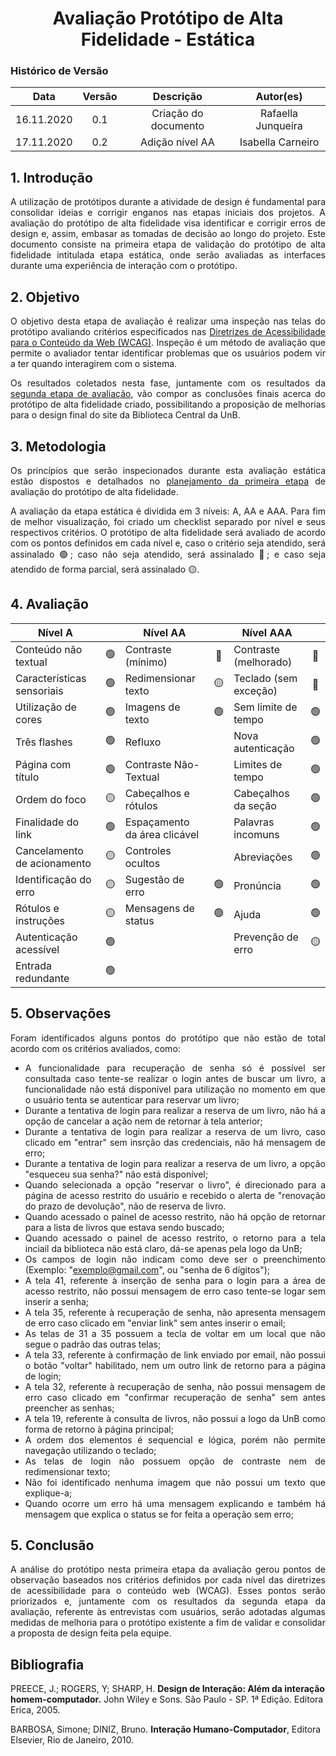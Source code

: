 # <center>Avaliação Protótipo de Alta Fidelidade - Estática

### Histórico de Versão
| Data       | Versão | Descrição                       | Autor(es)          |
|:----------:|:------:|:-------------------------------:|:------------------:|
| 16.11.2020 | 0.1    | Criação do documento            | Rafaella Junqueira |
| 17.11.2020 | 0.2    |Adição nível AA            | Isabella Carneiro |

<div align="justify">

## 1. Introdução
A utilização de protótipos durante a atividade de design é fundamental para consolidar ideias e corrigir enganos nas etapas iniciais dos projetos. A avaliação do protótipo de alta fidelidade visa identificar e corrigir erros de design e, assim, embasar as tomadas de decisão ao longo do projeto. Este documento consiste na primeira etapa de validação do protótipo de alta fidelidade intitulada etapa estática, onde serão avaliadas as interfaces durante uma experiência de interação com o protótipo.

## 2. Objetivo
O objetivo desta etapa de avaliação é realizar uma inspeção nas telas do protótipo avaliando critérios especificados nas [Diretrizes de Acessibilidade para o Conteúdo da Web (WCAG)](https://guia-wcag.com/). Inspeção é um método de avaliação que permite o avaliador tentar identificar problemas que os usuários podem vir a ter quando interagirem com o sistema. 

Os resultados coletados nesta fase, juntamente com os resultados da [segunda etapa de avaliação](), vão compor as conclusões finais acerca do protótipo de alta fidelidade criado, possibilitando a proposição de melhorias para o design final do site da Biblioteca Central da UnB. 

## 3. Metodologia
Os princípios que serão inspecionados durante esta avaliação estática estão dispostos e detalhados no [planejamento da primeira etapa](/pages/ponto_de_controle_6/plan_aval_prototipo_alta_fidelidade.md) de avaliação do protótipo de alta fidelidade. 

A avaliação da etapa estática é dividida em 3 níveis: A, AA e AAA. Para fim de melhor visualização, foi criado um checklist separado por nível e seus respectivos critérios. O protótipo de alta fidelidade será avaliado de acordo com os pontos definidos em cada nível e, caso o critério seja atendido, será assinalado 🟢; caso não seja atendido, será assinalado 🔴; e caso seja atendido de forma parcial, será assinalado 🟡.

## 4. Avaliação

| <center>Nível A             |   |<center> Nível AA              |   | <center>Nível AAA      |   |
|:----------------------------|:-:|:------------------------------|:-:|:-----------------------|:-:|
| Conteúdo não textual        | 🟢 | Contraste (mínimo)           | 🔴 | Contraste (melhorado) | 🔴 |
| Características sensoriais  | 🟢 | Redimensionar texto          | 🟡 | Teclado (sem exceção) | 🔴 |
| Utilização de cores         | 🟢 | Imagens de texto             | 🟢 | Sem limite de tempo   | 🟢 |
| Três flashes                | 🟢 | Refluxo                      |  | Nova autenticação     | 🟢 |
| Página com título           | 🟢 | Contraste Não-Textual        |  | Limites de tempo      | 🟢 |
| Ordem do foco               | 🟡 | Cabeçalhos e rótulos         |  | Cabeçalhos da seção   | 🟢 |
| Finalidade do link          | 🟢 | Espaçamento da área clicável |  | Palavras incomuns     | 🟢 |
| Cancelamento de acionamento | 🟡 | Controles ocultos            |  | Abreviações           | 🟢 |
| Identificação do erro       | 🟡 | Sugestão de erro             | 🟢 | Pronúncia             | 🟢 |
| Rótulos e instruções        | 🟡 | Mensagens de status          | 🟢 | Ajuda                 | 🟢 |
| Autenticação acessível      | 🟢 |                              |  | Prevenção de erro     | 🟡 |
| Entrada redundante          | 🟢 |                              |  |                       |  |

## 5. Observações
Foram identificados alguns pontos do protótipo que não estão de total acordo com os critérios avaliados, como:
* A funcionalidade para recuperação de senha só é possível ser consultada caso tente-se realizar o login antes de buscar um livro, a funcionalidade não está disponível para utilização no momento em que o usuário tenta se autenticar para reservar um livro; 
* Durante a tentativa de login para realizar a reserva de um livro, não há a opção de cancelar a ação nem de retornar à tela anterior;
* Durante a tentativa de login para realizar a reserva de um livro, caso clicado em "entrar" sem insrção das credenciais, não há mensagem de erro;
* Durante a tentativa de login para realizar a reserva de um livro, a opção "esqueceu sua senha?" não está disponível;
* Quando selecionada a opção "reservar o livro", é direcionado para a página de acesso restrito do usuário e recebido o alerta de "renovação do prazo de devolução", não de reserva de livro. 
* Quando acessado o painel de acesso restrito, não há opção de retornar para a lista de livros que estava sendo buscado;
* Quando acessado o painel de acesso restrito, o retorno para a tela inciail da biblioteca não está claro, dá-se apenas pela logo da UnB;
* Os campos de login não indicam como deve ser o preenchimento (Exemplo: "exemplo@gmail.com", ou "senha de 6 dígitos");
* A tela 41, referente à inserção de senha para o login para a área de acesso restrito, não possui mensagem de erro caso tente-se logar sem inserir a senha;
* A tela 35, referente à recuperação de senha, não apresenta mensagem de erro caso clicado em "enviar link" sem antes inserir o email;
* As telas de 31 a 35 possuem a tecla de voltar em um local que não segue o padrão das outras telas;
* A tela 33, referente à confirmação de link enviado por email, não possui o botão "voltar" habilitado, nem um outro link de retorno para a página de login;
* A tela 32, referente à recuperação de senha, não possui mensagem de erro caso clicado em "confirmar recuperação de senha" sem antes preencher as senhas;
* A tela 19, referente à consulta de livros, não possui a logo da UnB como forma de retorno à página principal; 
* A ordem dos elementos é sequencial e lógica, porém não permite navegação utilizando o teclado;
* As telas de login não possuem opção de contraste nem de redimensionar texto;
* Não foi identificado nenhuma imagem que não possui um texto que explique-a;
* Quando ocorre um erro há uma mensagem explicando e também há mensagem que explica o status se for feita a operação sem erro;



<!-- ### 4.2 Nível AA

| Tela| Contraste (mínimo) |Redimensionar texto | Imagens de texto | Refluxo | Contraste Não-Textual | Cabeçalhos e rótulos | Espaçamento da área clicável | Controles ocultos | Sugestão de erro | Mensagens de status |
:----:|:-:|:-:|:-:|:-:|:-:|:-:|:-:|:-:|:-:|:-:|
 **1**  | ✅ | ✅ | ✅ | ? | ? | ? | ? | ? | ✅ | ✅ |
 **2**  | ✅ | ✅ | ✅ |   |   |   |   |   | ✅ | ✅ |
 **3**  | ✅ | ✅ | ✅ |   |   |   |   |   | ✅ | ✅ |
 **4**  | ✅ | ✅ | ✅ |   |   |   |   |   | ✅ | ✅ |
 **5**  | ✅ | ✅ | ✅ |   |   |   |   |   | ✅ | ✅ |
 **6**  | ✅ | ✅ | ✅ |   |   |   |   |   | ✅ | ✅ |
 **7**  | ✅ | ✅ | ✅ |   |   |   |   |   | ✅ | ✅ |
 **8**  | ✅ | ✅ | ✅ |   |   |   |   |   | ✅ | ✅ |
 **9**  | ✅ | ✅ | ✅ |   |   |   |   |   | ✅ | ✅ |
 **10** | ✅ | ✅ | ✅ |   |   |   |   |   | ✅ | ✅ |
 **11** | ✅ | ✅ | ✅ |   |   |   |   |   | ✅ | ✅ |
 **12** | ✅ | ✅ | ✅ |   |   |   |   |   | ✅ | ✅ |
 **13** | ✅ | ✅ | ✅ |   |   |   |   |   | ✅ | ✅ |
 **14** | ✅ | ✅ | ✅ |   |   |   |   |   | ✅ | ✅ |
 **15** | ✅ | ✅ | ✅ |   |   |   |   |   | ✅ | ✅ |
 **16** | ✅ | ✅ | ✅ |   |   |   |   |   | ✅ | ✅ |
 **17** | ✅ | ✅ | ✅ |   |   |   |   |   | ✅ | ✅ |
 **18** | ✅ | ✅ | ✅ |   |   |   |   |   | ✅ | ✅ |
 **19** | ✅ | ✅ | ✅ |   |   |   |   |   | ✅ | ✅ |
 **20** | ❌ | ❌ | ✅ |   |   |   |   |   | ✅ | ✅ |
 **21** | ❌ | ❌ | ✅ |   |   |   |   |   | ✅ | ✅ |
 **22** | ❌ | ❌ | ✅ |   |   |   |   |   | ✅ | ✅ |
 **23** | ❌ | ❌ | ✅ |   |   |   |   |   | ✅ | ✅ |
 **24** | ✅ | ✅ | ✅ |   |   |   |   |   | ✅ | ✅ |
 **25** | ✅ | ✅ | ✅ |   |   |   |   |   | ✅ | ✅ |
 **26** | ✅ | ✅ | ✅ |   |   |   |   |   | ✅ | ✅ |
 **27** | ✅ | ✅ | ✅ |   |   |   |   |   | ✅ | ✅ |
 **28** | ✅ | ✅ | ✅ |   |   |   |   |   | ✅ | ✅ |
 **29** | ✅ | ✅ | ✅ |   |   |   |   |   | ✅ | ✅ |
 **30** | ❌ | ❌ | ✅ |   |   |   |   |   | ✅ | ✅ |
 **31** | ❌ | ❌ | ✅ |   |   |   |   |   | ✅ | ✅ |
 **32** | ❌ | ❌ | ✅ |   |   |   |   |   | ✅ | ✅ |
 **33** | ❌ | ❌ | ✅ |   |   |   |   |   | ✅ | ✅ |
 **34** | ❌ | ❌ | ✅ |   |   |   |   |   | ✅ | ✅ |
 **35** | ❌ | ❌ | ✅ |   |   |   |   |   | ✅ | ✅ |
 **36** | ❌ | ❌ | ✅ |   |   |   |   |   | ✅ | ✅ |
 **37** | ❌ | ❌ | ✅ |   |   |   |   |   | ✅ | ✅ |
 **38** | ❌ | ❌ | ✅ |   |   |   |   |   | ✅ | ✅ |
 **39** | ❌ | ❌ | ✅ |   |   |   |   |   | ✅ | ✅ |
 **40** | ❌ | ❌ | ✅ |   |   |   |   |   | ✅ | ✅ |
 **41** | ❌ | ❌ | ✅ |   |   |   |   |   | ✅ | ✅ |
 **42** | ❌ | ❌ | ✅ |   |   |   |   |   | ✅ | ✅ |
 **43** | ❌ | ❌ | ✅ |   |   |   |   |   | ✅ | ✅ |
 **44** | ❌ | ❌ | ✅ |   |   |   |   |   | ✅ | ✅ |
 **45** | ❌ | ❌ | ✅ |   |   |   |   |   | ✅ | ✅ |
 **46** | ✅ | ✅ | ✅ |   |   |   |   |   | ✅ | ✅ |
 **47** | ✅ | ✅ | ✅ |   |   |   |   |   | ✅ | ✅ |
 **48** | ✅ | ✅ | ✅ |   |   |   |   |   | ✅ | ✅ |
 **49** | ✅ | ✅ | ✅ |   |   |   |   |   | ✅ | ✅ |
 **50** | ✅ | ✅ | ✅ |   |   |   |   |   | ✅ | ✅ | -->


## 5. Conclusão
A análise do protótipo nesta primeira etapa da avaliação gerou pontos de observação baseados nos critérios definidos por cada nível das diretrizes de acessibilidade para o conteúdo web (WCAG). Esses pontos serão priorizados e, juntamente com os resultados da segunda etapa da avaliação, referente às entrevistas com usuários, serão adotadas algumas medidas de melhoria para o protótipo existente a fim de validar e consolidar a proposta de design feita pela equipe.

</div>

## Bibliografia
PREECE, J.; ROGERS, Y; SHARP, H. **Design de Interação: Além da interação homem-computador.** John Wiley e Sons. São Paulo - SP. 1ª Edição. Editora Erica, 2005.

BARBOSA, Simone; DINIZ, Bruno. **Interação Humano-Computador**, Editora Elsevier, Rio de Janeiro, 2010.



